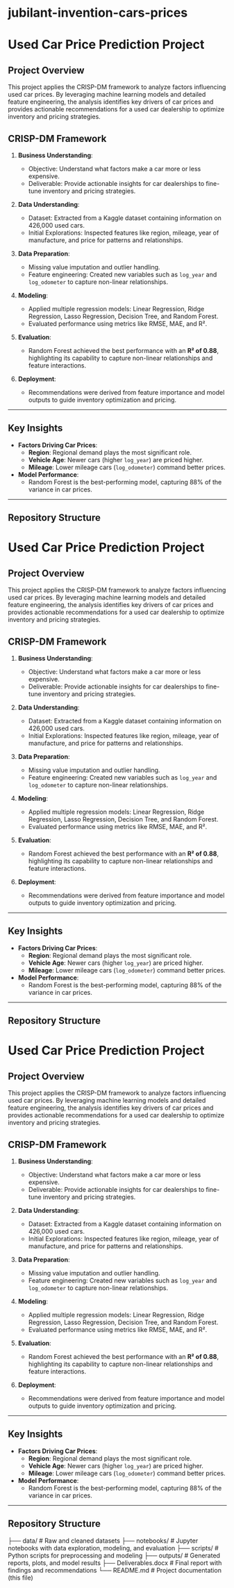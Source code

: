 # jubilant-invention-cars-prices
# **Used Car Price Prediction Project**

## **Project Overview**
This project applies the CRISP-DM framework to analyze factors influencing used car prices. By leveraging machine learning models and detailed feature engineering, the analysis identifies key drivers of car prices and provides actionable recommendations for a used car dealership to optimize inventory and pricing strategies.

## **CRISP-DM Framework**

1. **Business Understanding**:
   - Objective: Understand what factors make a car more or less expensive.
   - Deliverable: Provide actionable insights for car dealerships to fine-tune inventory and pricing strategies.

2. **Data Understanding**:
   - Dataset: Extracted from a Kaggle dataset containing information on 426,000 used cars.
   - Initial Explorations: Inspected features like region, mileage, year of manufacture, and price for patterns and relationships.

3. **Data Preparation**:
   - Missing value imputation and outlier handling.
   - Feature engineering: Created new variables such as `log_year` and `log_odometer` to capture non-linear relationships.

4. **Modeling**:
   - Applied multiple regression models: Linear Regression, Ridge Regression, Lasso Regression, Decision Tree, and Random Forest.
   - Evaluated performance using metrics like RMSE, MAE, and R².

5. **Evaluation**:
   - Random Forest achieved the best performance with an **R² of 0.88**, highlighting its capability to capture non-linear relationships and feature interactions.

6. **Deployment**:
   - Recommendations were derived from feature importance and model outputs to guide inventory optimization and pricing.

---

## **Key Insights**
- **Factors Driving Car Prices**:
  - **Region**: Regional demand plays the most significant role.
  - **Vehicle Age**: Newer cars (higher `log_year`) are priced higher.
  - **Mileage**: Lower mileage cars (`log_odometer`) command better prices.
- **Model Performance**:
  - Random Forest is the best-performing model, capturing 88% of the variance in car prices.

---

## **Repository Structure**
# **Used Car Price Prediction Project**

## **Project Overview**
This project applies the CRISP-DM framework to analyze factors influencing used car prices. By leveraging machine learning models and detailed feature engineering, the analysis identifies key drivers of car prices and provides actionable recommendations for a used car dealership to optimize inventory and pricing strategies.

## **CRISP-DM Framework**

1. **Business Understanding**:
   - Objective: Understand what factors make a car more or less expensive.
   - Deliverable: Provide actionable insights for car dealerships to fine-tune inventory and pricing strategies.

2. **Data Understanding**:
   - Dataset: Extracted from a Kaggle dataset containing information on 426,000 used cars.
   - Initial Explorations: Inspected features like region, mileage, year of manufacture, and price for patterns and relationships.

3. **Data Preparation**:
   - Missing value imputation and outlier handling.
   - Feature engineering: Created new variables such as `log_year` and `log_odometer` to capture non-linear relationships.

4. **Modeling**:
   - Applied multiple regression models: Linear Regression, Ridge Regression, Lasso Regression, Decision Tree, and Random Forest.
   - Evaluated performance using metrics like RMSE, MAE, and R².

5. **Evaluation**:
   - Random Forest achieved the best performance with an **R² of 0.88**, highlighting its capability to capture non-linear relationships and feature interactions.

6. **Deployment**:
   - Recommendations were derived from feature importance and model outputs to guide inventory optimization and pricing.

---

## **Key Insights**
- **Factors Driving Car Prices**:
  - **Region**: Regional demand plays the most significant role.
  - **Vehicle Age**: Newer cars (higher `log_year`) are priced higher.
  - **Mileage**: Lower mileage cars (`log_odometer`) command better prices.
- **Model Performance**:
  - Random Forest is the best-performing model, capturing 88% of the variance in car prices.

---

## **Repository Structure**
# **Used Car Price Prediction Project**

## **Project Overview**
This project applies the CRISP-DM framework to analyze factors influencing used car prices. By leveraging machine learning models and detailed feature engineering, the analysis identifies key drivers of car prices and provides actionable recommendations for a used car dealership to optimize inventory and pricing strategies.

## **CRISP-DM Framework**

1. **Business Understanding**:
   - Objective: Understand what factors make a car more or less expensive.
   - Deliverable: Provide actionable insights for car dealerships to fine-tune inventory and pricing strategies.

2. **Data Understanding**:
   - Dataset: Extracted from a Kaggle dataset containing information on 426,000 used cars.
   - Initial Explorations: Inspected features like region, mileage, year of manufacture, and price for patterns and relationships.

3. **Data Preparation**:
   - Missing value imputation and outlier handling.
   - Feature engineering: Created new variables such as `log_year` and `log_odometer` to capture non-linear relationships.

4. **Modeling**:
   - Applied multiple regression models: Linear Regression, Ridge Regression, Lasso Regression, Decision Tree, and Random Forest.
   - Evaluated performance using metrics like RMSE, MAE, and R².

5. **Evaluation**:
   - Random Forest achieved the best performance with an **R² of 0.88**, highlighting its capability to capture non-linear relationships and feature interactions.

6. **Deployment**:
   - Recommendations were derived from feature importance and model outputs to guide inventory optimization and pricing.

---

## **Key Insights**
- **Factors Driving Car Prices**:
  - **Region**: Regional demand plays the most significant role.
  - **Vehicle Age**: Newer cars (higher `log_year`) are priced higher.
  - **Mileage**: Lower mileage cars (`log_odometer`) command better prices.
- **Model Performance**:
  - Random Forest is the best-performing model, capturing 88% of the variance in car prices.

---

## **Repository Structure**
├── data/ # Raw and cleaned datasets ├── notebooks/ # Jupyter notebooks with data exploration, modeling, and evaluation ├── scripts/ # Python scripts for preprocessing and modeling ├── outputs/ # Generated reports, plots, and model results ├── Deliverables.docx # Final report with findings and recommendations └── README.md # Project documentation (this file)
